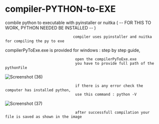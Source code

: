 # compiler-PYTHON-to-EXE
combile python to executable with pyinstaller or nuitka ( -- FOR THIS TO WORK, PYTHON NEEDED BE INSTALLED -- )

                                   compiler uses pyinstaller and nuitka for compiling the py to exe 

compilerPyToExe.exe is provided for windows : step by step guide,
                                    
                                    open the compilerPyToExe.exe
                                    you have to provide full path of the pythonFile
![Screenshot (36)](https://user-images.githubusercontent.com/92925838/186613961-21cae04f-fbe0-4210-9fc0-bee9698b6cc1.png)

                                    if there is any error check the computer has installed python,
                                    use this command : python -V
                            
![Screenshot (37)](https://user-images.githubusercontent.com/92925838/186614473-21615be6-98c3-4b5b-8320-1597d2261f0a.png)

                                    after successfull compilation your file is saved as shown in the image
                                    
  

